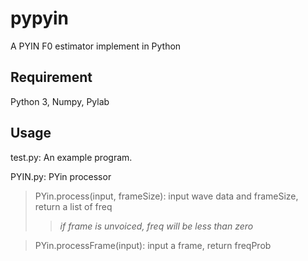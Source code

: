 # pypyin
A PYIN F0 estimator implement in Python

## Requirement
Python 3, Numpy, Pylab

## Usage
test.py: An example program.

PYIN.py: PYin processor
> PYin.process(input, frameSize): input wave data and frameSize, return a list of freq
>>  *if frame is unvoiced, freq will be less than zero*

> PYin.processFrame(input): input a frame, return freqProb
